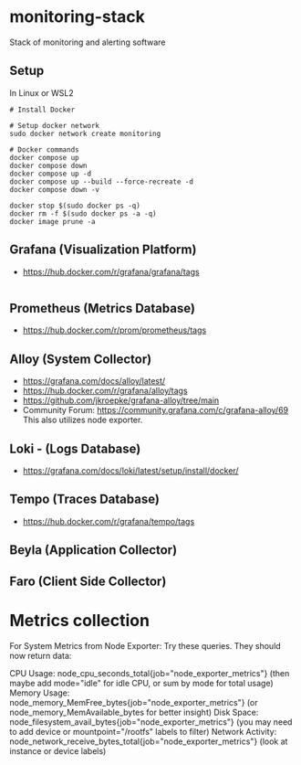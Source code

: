 # monitoring-stack
Stack of monitoring and alerting software

## Setup
In Linux or WSL2
```
# Install Docker

# Setup docker network
sudo docker network create monitoring

# Docker commands
docker compose up
docker compose down
docker compose up -d
docker compose up --build --force-recreate -d
docker compose down -v

docker stop $(sudo docker ps -q)
docker rm -f $(sudo docker ps -a -q)
docker image prune -a
```

## Grafana (Visualization Platform)
- https://hub.docker.com/r/grafana/grafana/tags
```

```

## Prometheus (Metrics Database)
- https://hub.docker.com/r/prom/prometheus/tags

## Alloy (System Collector)
- https://grafana.com/docs/alloy/latest/
- https://hub.docker.com/r/grafana/alloy/tags
- https://github.com/jkroepke/grafana-alloy/tree/main
- Community Forum: https://community.grafana.com/c/grafana-alloy/69
This also utilizes node exporter.  

## Loki - (Logs Database)
- https://grafana.com/docs/loki/latest/setup/install/docker/

## Tempo (Traces Database)
- https://hub.docker.com/r/grafana/tempo/tags

## Beyla (Application Collector)

## Faro (Client Side Collector)

# Metrics collection
For System Metrics from Node Exporter:
Try these queries. They should now return data:

CPU Usage: node_cpu_seconds_total{job="node_exporter_metrics"} (then maybe add mode="idle" for idle CPU, or sum by mode for total usage)
Memory Usage: node_memory_MemFree_bytes{job="node_exporter_metrics"} (or node_memory_MemAvailable_bytes for better insight)
Disk Space: node_filesystem_avail_bytes{job="node_exporter_metrics"} (you may need to add device or mountpoint="/rootfs" labels to filter)
Network Activity: node_network_receive_bytes_total{job="node_exporter_metrics"} (look at instance or device labels)